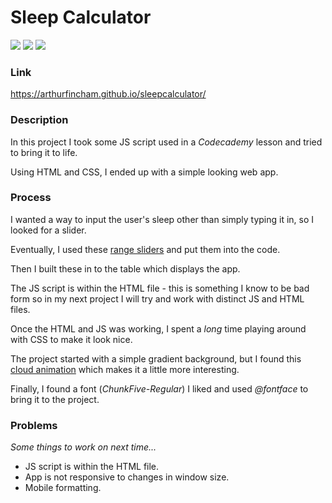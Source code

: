 <h1>Sleep Calculator</h1>

![](https://img.shields.io/github/last-commit/arthurfincham/sleepcalculator)
![](https://img.shields.io/github/languages/count/arthurfincham/sleepcalculator)
![](https://img.shields.io/github/languages/code-size/arthurfincham/sleepcalculator)

<h3>Link</h3>

https://arthurfincham.github.io/sleepcalculator/

<h3>Description</h3>

In this project I took some JS script used in a *Codecademy* lesson and tried to bring it to life.

Using HTML and CSS, I ended up with a simple looking web app.

<h3>Process</h3>

I wanted a way to input the user's sleep other than simply typing it in, so I looked for a slider. 

Eventually, I used these [range sliders](https://www.w3schools.com/howto/howto_js_rangeslider.asp) and put them into the code.

Then I built these in to the table which displays the app. 

The JS script is within the HTML file - this is something I know to be bad form so in my next project I will try and work with distinct JS and HTML files.

Once the HTML and JS was working, I spent a *long* time playing around with CSS to make it look nice. 

The project started with a simple gradient background, but I found this [cloud animation](https://codepen.io/P3R0/pen/RPbgaX) which makes it a little more interesting.

Finally, I found a font (*ChunkFive-Regular*) I liked and used *@fontface* to bring it to the project.

<h3>Problems</h3>

*Some things to work on next time...*


<ul>
  <li>JS script is within the HTML file.</li>
  <li>App is not responsive to changes in window size.</li>
  <li>Mobile formatting.</li>
 </ul>
 

